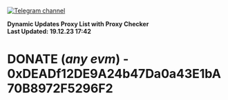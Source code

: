 [![Telegram channel](https://img.shields.io/endpoint?url=https://runkit.io/damiankrawczyk/telegram-badge/branches/master?url=https://t.me/n4z4v0d)](https://t.me/n4z4v0d) 

**Dynamic Updates Proxy List with Proxy Checker**  
**Last Updated: 19.12.23 17:42**

# DONATE (_any evm_) - 0xDEADf12DE9A24b47Da0a43E1bA70B8972F5296F2
